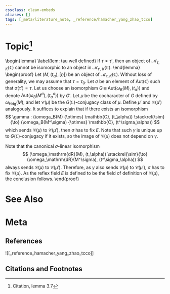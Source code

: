 ```yaml
---
cssclass: clean-embeds
aliases: []
tags: [_meta/literature_note, _reference/hamacher_yang_zhao_tcco]
---
```

# Topic[^1]
\begin{lemma}
 \label{lem: tau well defined}
 If $\tau \neq \tau'$, then an object of $\mathcal{M}_{\tau, K}(\mathbb{C})$ cannot be isomorphic to an object in $\mathcal{M}_{\tau', K}(\mathbb{C})$. 
 \end{lemma}
\begin{proof}
 Let $(M, (t_\alpha), [\eta])$ be an object of $\mathcal{M}_{\tau, K}(\mathbb{C})$. Without loss of generality, we may assume that $\tau = \tau_0$. Let $\sigma$ be an element of $\mathrm{Aut}(\mathbb{C})$ such that $\sigma(\tau') = \tau$. Let us choose an isomorphism $G \,{\cong}\, \mathrm{Aut}(\omega_B(M), (t_\alpha))$ and denote $\mathrm{Aut}(\omega_B(M^\sigma), (t_\alpha^\sigma))$ by $G'$. Let $\mu$ be the cocharacter of $G$ defined by $\omega_\mathrm{Hdg}(M)$, and let $\mathcal{C}(\mu)$ be the $G(\mathbb{C})$-conjugacy class of $\mu$. Define $\mu'$ and $\mathcal{C}(\mu')$ analogously. 
 It suffices to explain that if there exists an isomorphism 
 $$ \gamma : (\omega_B(M) {\otimes} \mathbb{C}, (t_\alpha)) \stackrel{\sim}{\to} (\omega_B(M^\sigma) {\otimes} \mathbb{C}, (t^\sigma_\alpha)) $$
 which sends $\mathcal{C}(\mu)$ to $\mathcal{C}(\mu')$, then $\sigma$ has to fix $E$. Note that such $\gamma$ is unique up to $G(\mathbb{C})$-conjugacy if it exists, so the image of $\mathcal{C}(\mu)$ does not depend on $\gamma$. 
 
 Note that the canonical $\sigma$-linear isomorphism 
 $$ (\omega_\mathrm{dR}(M), (t_\alpha)) \stackrel{\sim}{\to} (\omega_\mathrm{dR}(M^\sigma), (t^\sigma_\alpha)) $$
 always sends $\mathcal{C}(\mu)$ to $\mathcal{C}(\mu')$. Therefore, as $\gamma$ also sends $\mathcal{C}(\mu)$ to $\mathcal{C}(\mu')$, $\sigma$ has to fix $\mathcal{C}(\mu)$. As the reflex field $E$ is defined to be the field of definition of $\mathcal{C}(\mu)$, the conclusion follows. 
 \end{proof}

# See Also

# Meta
## References
![[_reference_hamacher_yang_zhao_tcco]]


## Citations and Footnotes
[^1]: Citation, lemma 3.7